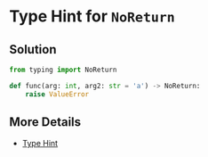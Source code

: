 # Type Hint for `NoReturn`

## Solution

```python
from typing import NoReturn

def func(arg: int, arg2: str = 'a') -> NoReturn:
    raise ValueError
```

## More Details

- [Type Hint](https://leven-cn.github.io/python-cookbook/more/core/type_hint)
